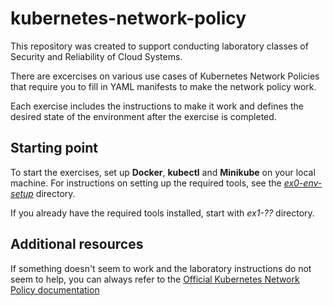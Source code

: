 # kubernetes-network-policy

This repository was created to support conducting laboratory classes of Security and Reliability of Cloud Systems.

There are excercises on various use cases of Kubernetes Network Policies that require you to fill in YAML manifests to make the network policy work.

Each exercise includes the instructions to make it work and defines the desired state of the environment after the exercise is completed.

## Starting point
To start the exercises, set up **Docker**, **kubectl** and **Minikube** on your local machine.
For instructions on setting up the required tools, see the [*ex0-env-setup*](https://github.com/Blackweather/kubernetes-network-policy/tree/master/ex0-env-setup) directory.

If you already have the required tools installed, start with *ex1-??* directory.

## Additional resources
If something doesn't seem to work and the laboratory instructions do not seem to help, you can always refer to the [Official Kubernetes Network Policy documentation](https://kubernetes.io/docs/concepts/services-networking/network-policies/)
